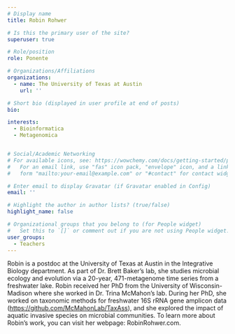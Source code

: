 ```yaml
---
# Display name
title: Robin Rohwer

# Is this the primary user of the site?
superuser: true

# Role/position
role: Ponente 

# Organizations/Affiliations
organizations:
  - name: The University of Texas at Austin
    url: ''

# Short bio (displayed in user profile at end of posts)
bio:

interests:
  - Bioinformatica
  - Metagenomica


# Social/Academic Networking
# For available icons, see: https://wowchemy.com/docs/getting-started/page-builder/#icons
#   For an email link, use "fas" icon pack, "envelope" icon, and a link in the
#   form "mailto:your-email@example.com" or "#contact" for contact widget.

# Enter email to display Gravatar (if Gravatar enabled in Config)
email: ''

# Highlight the author in author lists? (true/false)
highlight_name: false

# Organizational groups that you belong to (for People widget)
#   Set this to `[]` or comment out if you are not using People widget.
user_groups:
  - Teachers
---
```


Robin is a postdoc at the University of Texas at Austin in the Integrative Biology department. As part of Dr. Brett Baker’s lab, she studies microbial ecology and evolution via a 20-year, 471-metagenome time series from a freshwater lake. Robin received her PhD from the University of Wisconsin-Madison where she worked in Dr. Trina McMahon’s lab. During her PhD, she worked on taxonomic methods for freshwater 16S rRNA gene amplicon data (https://github.com/McMahonLab/TaxAss), and she explored the impact of aquatic invasive species on microbial communities. To learn more about Robin’s work, you can visit her webpage: RobinRohwer.com.
